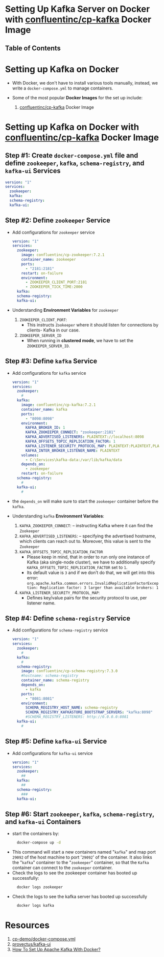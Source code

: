 # Setting Up Kafka Server on Docker with [confluentinc/cp-kafka](https://hub.docker.com/r/confluentinc/cp-kafka) Docker Image

## Table of Contents

# Setting up Kafka on Docker

- With Docker, we don't have to install various tools manually, instead, we write a `docker-compose.yml` to manage containers.
- Some of the most popular **Docker Images** for the set up include:

  1. [confluentinc/cp-kafka](https://hub.docker.com/r/confluentinc/cp-kafka) Docker Image

# Setting up Kafka on Docker with [confluentinc/cp-kafka](https://hub.docker.com/r/confluentinc/cp-kafka) Docker Image

## Step #1: Create `docker-compose.yml` file and define `zookeeper`, `kafka`, `schema-registry`, and `kafka-ui` Services

```yml
version: "1"
services:
  zookeeper:
  kafka:
  schema-registry:
  kafka-ui:
```

## Step #2: Define `zookeeper` Service

- Add configurations for `zookeeper` service
  ```yml
  version: "1"
  services:
    zookeeper:
      image: confluentinc/cp-zookeeper:7.2.1
      container_name: zookeeper
      ports:
        - "2181:2181"
      restart: on-failure
      environment:
        - ZOOKEEPER_CLIENT_PORT:2181
        - ZOOKEEPER_TICK_TIME:2000
    kafka:
    schema-registry:
    kafka-ui:
  ```
- Understanding **Environment Variables** for `zookeeper`

  1. `ZOOKEEPER_CLIENT_PORT`:
     - This instructs `Zookeeper` where it should listen for connections by clients- Kafka in our case.
  2. `ZOOKEEPER_SERVER_ID`
     - When running in **clustered mode**, we have to set the `ZOOKEEPER_SERVER_ID`.

## Step #3: Define `kafka` Service

- Add configurations for `kafka` service
  ```yml
  version: "1"
  services:
    zookeeper:
      #
    kafka:
      image: confluentinc/cp-kafka:7.2.1
      container_name: kafka
      ports:
        - "8098:8098"
      environment:
        KAFKA_BROKER_ID: 1
        KAFKA_ZOOKEEPER_CONNECT: "zookeeper:2181"
        KAFKA_ADVERTISED_LISTENERS: PLAINTEXT://localhost:8098
        KAFKA_OFFSETS_TOPIC_REPLICATION_FACTOR: 1
        KAFKA_LISTENER_SECURITY_PROTOCOL_MAP: PLAINTEXT:PLAINTEXT,PLAINTEXT_HOST:PLAINTEXT
        KAFKA_INTER_BROKER_LISTENER_NAME: PLAINTEXT
      volumes:
        - C:\Services\kafka-data:/var/lib/kafka/data
      depends_on:
        - zookeeper
      restart: on-failure
    schema-registry:
      #
    kafka-ui:
      #
  ```
- the `depends_on` will make sure to start the `zookeeper` container before the `kafka`.
- Understanding `kafka` **Environment Variables**:

  1. `KAFKA_ZOOKEEPER_CONNECT`:
     – instructing Kafka where it can find the `Zookeeper`
  2. `KAFKA_ADVERTISED_LISTENERS`:
     – specifying the advertised hostname, which clients can reach out to. Moreover, this value is sent to the `Zookeeper`
  3. `KAFKA_OFFSETS_TOPIC_REPLICATION_FACTOR`
     - Please keep in mind, that in order to run only one instance of Kafka (aka single-node cluster), we have to additionally specify `KAFKA_OFFSETS_TOPIC_REPLICATION_FACTOR` set to `1`.
     - Its default value is `3` and if we don’t do that, we will get into this error: `org.apache.kafka.common.errors.InvalidReplicationFactorException: Replication factor: 3 larger than available brokers: 1`
  4. `KAFKA_LISTENER_SECURITY_PROTOCOL_MAP`:
     - Defines key/value pairs for the security protocol to use, per listener name.

## Step #4: Define `schema-registry` Service

- Add configurations for `schema-registry` service
  ```yml
  version: "1"
  services:
    zookeeper:
      #
    kafka:
      #
    schema-registry:
      image: confluentinc/cp-schema-registry:7.3.0
      #hostname: schema-registry
      container_name: schema-registry
      depends_on:
        - kafka
      ports:
        - "8081:8081"
      environment:
        SCHEMA_REGISTRY_HOST_NAME: schema-registry
        SCHEMA_REGISTRY_KAFKASTORE_BOOTSTRAP_SERVERS: "kafka:8098"
        #SCHEMA_REGISTRY_LISTENERS: http://0.0.0.0:8081
    kafka-ui:
      #
  ```

## Step #5: Define `kafka-ui` Service

- Add configurations for `kafka-ui` service

  ```yml
  version: "1"
  services:
    zookeeper:
      ##
    kafka:
      ##
    schema-registry:
      ###
    kafka-ui:
  ```

## Step #6: Start `zookeeper`, `kafka`, `schema-registry`, and `kafka-ui` Containers

- start the containers by:
  ```sh
    docker-compose up -d
  ```
- This command will start a new containers named "`kafka`" and map port `29092` of the host machine to port '`29092`' of the container. It also links the "`kafka`" container to the "`zookeeper`" container, so that the `Kafka` container can connect to the `zookeeper` container.
- Check the logs to see the zookeeper container has booted up successfully:
  ```sh
    docker logs zookeeper
  ```
- Check the logs to see the kafka server has booted up successfully
  ```sh
    docker logs kafka
  ```

# Resources

1. [cp-demo/docker-compose.yml](https://github.com/confluentinc/cp-demo/blob/5.0.0-post/docker-compose.yml)
2. [provectus/kafka-ui](https://github.com/provectus/kafka-ui/tree/master?tab=readme-ov-file)
3. [How To Set Up Apache Kafka With Docker?](https://codersee.com/how-to-set-up-apache-kafka-with-docker/)
